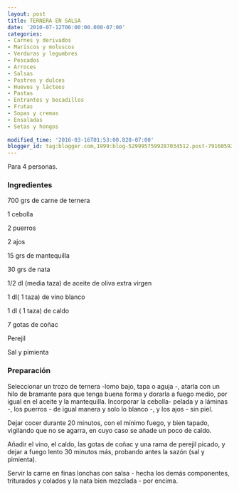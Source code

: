 ```yaml
---
layout: post
title: TERNERA EN SALSA
date: '2010-07-12T06:00:00.000-07:00'
categories:
- Carnes y derivados
- Mariscos y moluscos
- Verduras y legumbres
- Pescados
- Arroces
- Salsas
- Postres y dulces
- Huevos y lácteos
- Pastas
- Entrantes y bocadillos
- Frutas
- Sopas y cremas
- Ensaladas
- Setas y hongos
 
modified_time: '2016-03-16T01:53:00.828-07:00'
blogger_id: tag:blogger.com,1999:blog-5299957599287034512.post-7916059265568251503
---
```


Para 4 personas.

<h3>Ingredientes</h3>

700 grs de carne de ternera

1 cebolla

2 puerros

2 ajos

15 grs de mantequilla

30 grs de nata

1/2 dl (media taza) de aceite de oliva extra virgen

1 dl( 1 taza) de vino blanco

1 dl ( 1 taza) de caldo

7 gotas de coñac

Perejil

Sal y pimienta

<h3>Preparación</h3>

Seleccionar un trozo de ternera -lomo bajo, tapa o aguja -, atarla con un hilo de bramante para que tenga buena forma y dorarla a fuego medio, por igual en el aceite y la mantequilla. Incorporar la cebolla- pelada y a láminas -, los puerros - de igual manera y solo lo blanco -, y los ajos - sin piel.

Dejar cocer durante 20 minutos, con el mínimo fuego, y bien tapado, vigilando que no se agarra, en cuyo caso se añade un poco de caldo.

Añadir el vino, el caldo, las gotas de coñac y una rama de perejil picado, y dejar a fuego lento 30 minutos más, probando antes la sazón (sal y pimienta).

Servir la carne en finas lonchas con salsa - hecha los demás componentes, triturados y colados y la nata bien mezclada - por encima.

